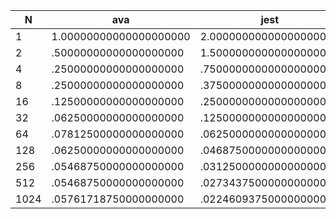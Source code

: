 | N    | ava                    | jest                   |
| ---- | ---------------------- | ---------------------- |
| 1    | 1.00000000000000000000 | 2.00000000000000000000 |
| 2    | .50000000000000000000  | 1.50000000000000000000 |
| 4    | .25000000000000000000  | .75000000000000000000  |
| 8    | .25000000000000000000  | .37500000000000000000  |
| 16   | .12500000000000000000  | .25000000000000000000  |
| 32   | .06250000000000000000  | .12500000000000000000  |
| 64   | .07812500000000000000  | .06250000000000000000  |
| 128  | .06250000000000000000  | .04687500000000000000  |
| 256  | .05468750000000000000  | .03125000000000000000  |
| 512  | .05468750000000000000  | .02734375000000000000  |
| 1024 | .05761718750000000000  | .02246093750000000000  |
